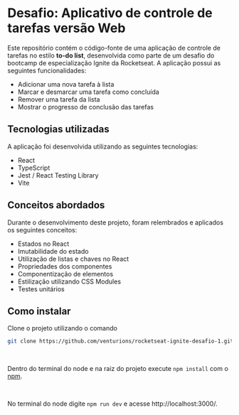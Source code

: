 # Desafio: Aplicativo de controle de tarefas versão Web

Este repositório contém o código-fonte de uma aplicação de controle de tarefas no estilo **to-do list**, desenvolvida como parte de um desafio do bootcamp de especialização Ignite da Rocketseat. A aplicação possui as seguintes funcionalidades:

- Adicionar uma nova tarefa à lista
- Marcar e desmarcar uma tarefa como concluída
- Remover uma tarefa da lista
- Mostrar o progresso de conclusão das tarefas

## Tecnologias utilizadas

A aplicação foi desenvolvida utilizando as seguintes tecnologias:

- React
- TypeScript
- Jest / React Testing Library
- Vite

## Conceitos abordados

Durante o desenvolvimento deste projeto, foram relembrados e aplicados os seguintes conceitos:

- Estados no React
- Imutabilidade do estado
- Utilização de listas e chaves no React
- Propriedades dos componentes
- Componentização de elementos
- Estilização utilizando CSS Modules
- Testes unitários

## Como instalar

Clone o projeto utilizando o comando

```bash
git clone https://github.com/venturions/rocketseat-ignite-desafio-1.git
```

<br>

Dentro do terminal do node e na raiz do projeto execute `npm install` com o [npm](https://www.npmjs.com/).

<br>

No terminal do node digite `npm run dev` e acesse http://localhost:3000/.

